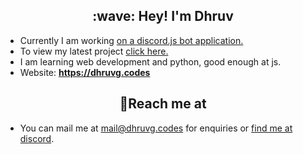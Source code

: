 <h2 align=center>:wave: Hey! I'm Dhruv </h2>

- Currently I am working [on a discord.js bot application.](https://melody-bot.tech)
- To view my latest project [click here.](https://github.com/melody-bot/Melody)
- I am learning web development and python, good enough at js.
- Website: **https://dhruvg.codes**

<h2 align=center>💬Reach me at</h2>

- You can mail me at mail@dhruvg.codes for enquiries or [find me at discord](https://discord.com/users/750304140776833065).
